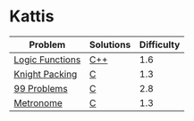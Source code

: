 # Kattis
| Problem | Solutions | Difficulty |
| ------- | --------- | ---------- |
| [Logic Functions](https://open.kattis.com/problems/logicfunctions) | [C++](https://github.com/KusMar00/kattis/tree/main/solutions/Logic%20Functions/logicfunctions.cpp) | 1.6 |
| [Knight Packing](https://open.kattis.com/problems/knightpacking) | [C](https://github.com/KusMar00/kattis/tree/main/solutions/Knight%20Packing/knightpacking.c) | 1.3 |
| [99 Problems](https://open.kattis.com/problems/99problems) | [C](https://github.com/KusMar00/kattis/tree/main/solutions/99%20Problems/99problems.c) | 2.8 |
| [Metronome](https://open.kattis.com/problems/metronome) | [C](https://github.com/KusMar00/kattis/tree/main/solutions/Metronome/metronome.c) | 1.3 |
